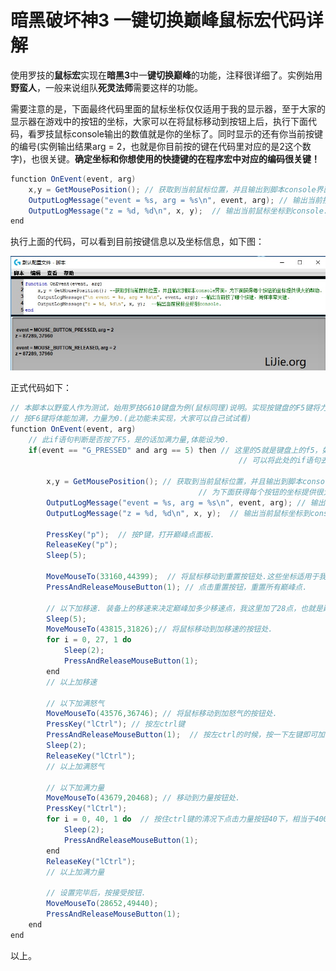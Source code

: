 # 暗黑破坏神3 一键切换巅峰鼠标宏代码详解


使用罗技的**鼠标宏**实现在**暗黑3**中一**键切换巅峰**的功能，注释很详细了。实例始用**野蛮人**，一般来说组队**死灵法师**需要这样的功能。

需要注意的是，下面最终代码里面的鼠标坐标仅仅适用于我的显示器，至于大家的显示器在游戏中的按钮的坐标，大家可以在将鼠标移动到按钮上后，执行下面代码，看罗技鼠标console输出的数值就是你的坐标了。同时显示的还有你当前按键的编号(实例输出结果arg = 2，也就是你目前按的键在代码里对应的是2这个数字)，也很关键。**确定坐标和你想使用的快捷键的在程序宏中对应的编码很关键！**
```java
function OnEvent(event, arg)
	x,y = GetMousePosition(); // 获取到当前鼠标位置，并且输出到脚本console界面，为下面获得每个按钮的坐标提供很大的帮助.
	OutputLogMessage("event = %s, arg = %s\n", event, arg); // 输出当前按了哪个按键，同样非常关键.
	OutputLogMessage("z = %d, %d\n", x, y);  // 输出当前鼠标坐标到console.
end
```
执行上面的代码，可以看到目前按键信息以及坐标信息，如下图：

![](images/1.jpg)

正式代码如下：
```java
// 本脚本以野蛮人作为测试，始用罗技G610键盘为例(鼠标同理)说明。实现按键盘的F5键将力量加满，体能为0；
// 按F6键将体能加满，力量为0.(此功能未实现，大家可以自己试试看)
function OnEvent(event, arg)
	// 此if语句判断是否按了F5，是的话加满力量,体能设为0.
	if(event == "G_PRESSED" and arg == 5) then // 这里的5就是键盘上的f5，如果是鼠标，并且不清楚按键arg参数具体是多少，
                                                   // 可以将此处的if语句去除，看罗技console界面输出的结果.

		x,y = GetMousePosition(); // 获取到当前鼠标位置，并且输出到脚本console界面，
                                          // 为下面获得每个按钮的坐标提供很大的帮助.
		OutputLogMessage("event = %s, arg = %s\n", event, arg); // 输出当前按了哪个按键，同样非常关键.
		OutputLogMessage("z = %d, %d\n", x, y);  // 输出当前鼠标坐标到console.

		PressKey("p");  // 按P键，打开巅峰点面板.
		ReleaseKey("p");
		Sleep(5);

		MoveMouseTo(33160,44399);  // 将鼠标移动到重置按钮处.这些坐标适用于我的显示器，你的显示器具体坐标还需要看上面的输出.
		PressAndReleaseMouseButton(1); // 点击重置按钮，重置所有巅峰点.

		// 以下加移速. 装备上的移速来决定巅峰加多少移速点，我这里加了28点，也就是巅峰加了14%的移速.
		Sleep(5);
		MoveMouseTo(43815,31826);// 将鼠标移动到加移速的按钮处.
		for i = 0, 27, 1 do
			Sleep(2);
			PressAndReleaseMouseButton(1);
		end
		// 以上加移速

		// 以下加满怒气
		MoveMouseTo(43576,36746); // 将鼠标移动到加怒气的按钮处.
		PressKey("lCtrl"); // 按左ctrl键
		PressAndReleaseMouseButton(1);  // 按左ctrl的时候，按一下左键即可加满怒气.
		Sleep(2);
		ReleaseKey("lCtrl");
		// 以上加满怒气

		// 以下加满力量
		MoveMouseTo(43679,20468); // 移动到力量按钮处.
		PressKey("lCtrl");
		for i = 0, 40, 1 do  // 按住ctrl键的清况下点击力量按钮40下，相当于4000力量.
			Sleep(2);
			PressAndReleaseMouseButton(1);
		end
		ReleaseKey("lCtrl");
		// 以上加满力量

		// 设置完毕后，按接受按钮.
		MoveMouseTo(28652,49440);
		PressAndReleaseMouseButton(1);
	end
end
```
以上。


